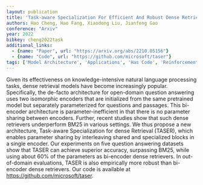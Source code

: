 ```yaml
---
layout: publication
title: 'Task-aware Specialization For Efficient And Robust Dense Retrieval For Open-domain Question Answering'
authors: Hao Cheng, Hao Fang, Xiaodong Liu, Jianfeng Gao
conference: "Arxiv"
year: 2022
bibkey: cheng2022task
additional_links:
  - {name: "Paper", url: "https://arxiv.org/abs/2210.05156"}
  - {name: "Code", url: "https://github.com/microsoft/taser"}
tags: ['Model Architecture', 'Applications', 'Has Code', 'Reinforcement Learning']
---
```

Given its effectiveness on knowledge-intensive natural language processing
tasks, dense retrieval models have become increasingly popular. Specifically,
the de-facto architecture for open-domain question answering uses two
isomorphic encoders that are initialized from the same pretrained model but
separately parameterized for questions and passages. This bi-encoder
architecture is parameter-inefficient in that there is no parameter sharing
between encoders. Further, recent studies show that such dense retrievers
underperform BM25 in various settings. We thus propose a new architecture,
Task-aware Specialization for dense Retrieval (TASER), which enables parameter
sharing by interleaving shared and specialized blocks in a single encoder. Our
experiments on five question answering datasets show that TASER can achieve
superior accuracy, surpassing BM25, while using about 60% of the parameters as
bi-encoder dense retrievers. In out-of-domain evaluations, TASER is also
empirically more robust than bi-encoder dense retrievers. Our code is available
at https://github.com/microsoft/taser.
